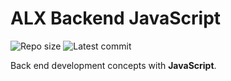 # ALX Backend JavaScript

![Repo size](https://img.shields.io/github/repo-size/Anthony-cloud-1/alx-backend-javascript)
![Latest commit](https://img.shields.io/github/last-commit/Anthony-cloud-1/alx-backend-javascript/master?style=round-square)

Back end development concepts with __JavaScript__.
